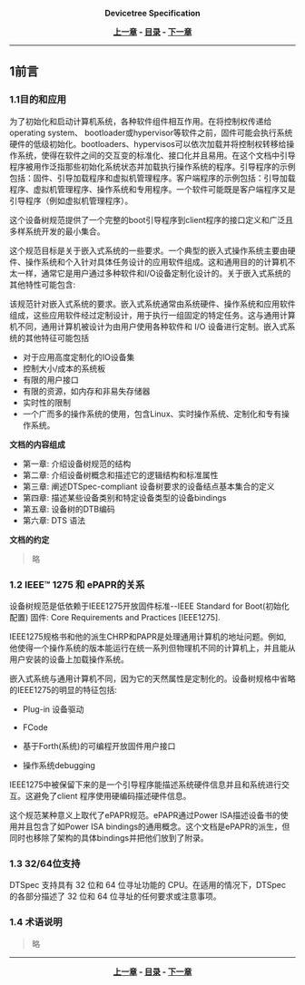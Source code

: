 <p align = "center"><b>
    Devicetree Specification
</b></p>


<p align = "center">
    <b>
        <a href="ch06.md">上一章</a>
        -
        <a href="../README.md">目录</a>
        -
        <a href="ch02.md">下一章</a>
    </b>
</p>

---

## 1前言

### 1.1目的和应用

为了初始化和启动计算机系统，各种软件组件相互作用。在将控制权传递给operating system、 bootloader或hypervisor等软件之前，固件可能会执行系统硬件的低级初始化。bootloaders、hypervisos可以依次加载并将控制权转移给操作系统，使得在软件之间的交互变的标准化、接口化并且易用。在这个文档中引导程序被用作泛指那些初始化系统状态并加载执行操作系统的程序。引导程序的示例包括：固件、引导加载程序和虚拟机管理程序。客户端程序的示例包括：引导加载程序、虚拟机管理程序、操作系统和专用程序。一个软件可能既是客户端程序又是引导程序（例如虚拟机管理程序）。

这个设备树规范提供了一个完整的boot引导程序到client程序的接口定义和广泛且多样系统开发的最小集合。

这个规范目标是关于嵌入式系统的一些要求。一个典型的嵌入式操作系统主要由硬件、操作系统和个入针对具体任务设计的应用软件组成。这和通用目的的计算机不太一样，通常它是用户通过多种软件和I/O设备定制化设计的。关于嵌入式系统的其他特性可能包含:

该规范针对嵌入式系统的要求。嵌入式系统通常由系统硬件、操作系统和应用软件组成，这些应用软件经过定制设计，用于执行一组固定的特定任务。这与通用计算机不同，通用计算机被设计为由用户使用各种软件和 I/O 设备进行定制。嵌入式系统的其他特征可能包括

- 对于应用高度定制化的IO设备集
- 控制大小/成本的系统板
- 有限的用户接口
- 有限的资源，如内存和非易失存储器
- 实时性的限制
- 一个广而多的操作系统的使用，包含Linux、实时操作系统、定制化和专有操作系统。

**文档的内容组成**

- 第一章: 介绍设备树规范的结构
- 第二章: 介绍设备树概念和描述它的逻辑结构和标准属性
- 第三章: 阐述DTSpec-compliant 设备树要求的设备结点基本集合的定义
- 第四章: 描述某些设备类别和特定设备类型的设备bindings
- 第五章: 设备树的DTB编码
- 第六章: DTS 语法

**文档的约定**

> 略



### 1.2 IEEE™ 1275 和 ePAPR的关系

设备树规范是低依赖于IEEE1275开放固件标准--IEEE Standard for Boot(初始化配置) 固件: Core Requirements and Practices [IEEE1275].

IEEE1275规格书和他的派生CHRP和PAPR是处理通用计算机的地址问题。例如, 他使得一个操作系统的版本能运行在统一系列但物理机不同的计算机上，并且能从用户安装的设备上加载操作系统。

嵌入式系统与通用计算机不同，因为它的天然属性是定制化的。设备树规格中省略的IEEE1275的明显的特征包括:

- Plug-in 设备驱动

- FCode

- 基于Forth(系统)的可编程开放固件用户接口

- 操作系统debugging

IEEE1275中被保留下来的是一个引导程序能描述系统硬件信息并且和系统进行交互。这避免了client 程序使用硬编码描述硬件信息。

这个规范某种意义上取代了ePAPR规范。ePAPR通过Power ISA描述设备书的使用并且包含了如Power ISA bindings的通用概念。这个文档是ePAPR的派生，但同时也移除了架构的具体bindings并把他们放到了附录。



### 1.3 32/64位支持

DTSpec 支持具有 32 位和 64 位寻址功能的 CPU。在适用的情况下，DTSpec 的各部分描述了 32 位和 64 位寻址的任何要求或注意事项。



### 1.4 术语说明

> 略


---

<p align = "center">
    <b>
        <a href="ch06.md">上一章</a>
        -
        <a href="../README.md">目录</a>
        -
        <a href="ch02.md">下一章</a>
    </b>
</p>
